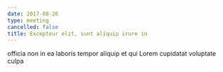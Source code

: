 ```yaml
---
date: 2017-08-26
type: meeting
cancelled: false
title: Excepteur elit, sunt aliquip irure in
---
```

officia non in ea laboris tempor aliquip et qui Lorem cupidatat voluptate culpa